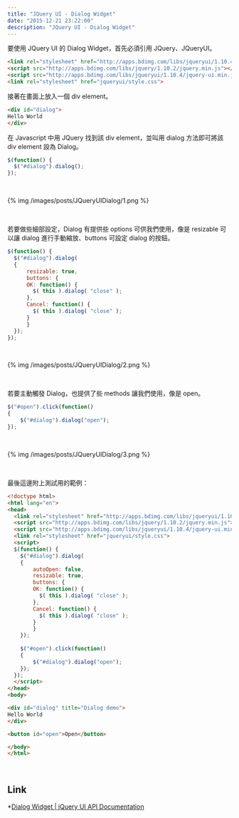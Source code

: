 ```yaml
---
title: "JQuery UI - Dialog Widget"
date: "2015-12-21 23:22:00"
description: "JQuery UI - Dialog Widget"
---
```



要使用 JQuery UI 的 Dialog Widget，首先必須引用 JQuery、JQueryUI。

<!-- More -->

```html
<link rel="stylesheet" href="http://apps.bdimg.com/libs/jqueryui/1.10.4/css/jquery-ui.min.css">
<script src="http://apps.bdimg.com/libs/jquery/1.10.2/jquery.min.js"></script>
<script src="http://apps.bdimg.com/libs/jqueryui/1.10.4/jquery-ui.min.js"></script>
<link rel="stylesheet" href="jqueryui/style.css">
```


接著在畫面上放入一個 div element。

```html
<div id="dialog">
Hello World
</div>
```


在 Javascript 中用 JQuery 找到該 div element，並叫用 dialog 方法即可將該 div element 設為 Dialog。  

```js
$(function() {
  $("#dialog").dialog();
});
```

<br/>


{% img /images/posts/JQueryUIDialog/1.png %}

<br/>


若要做些細部設定，Dialog 有提供些 options 可供我們使用，像是 resizable 可以讓 dialog 進行手動縮放、buttons 可設定 dialog 的按鈕。  

```js
$(function() {
  $("#dialog").dialog(
  {
      resizable: true,
      buttons: {
      OK: function() {
        $( this ).dialog( "close" );
      },
      Cancel: function() {
        $( this ).dialog( "close" );       
      }
      }
  });
});
```

<br/>


{% img /images/posts/JQueryUIDialog/2.png %}

<br/>


若要主動觸發 Dialog，也提供了些 methods 讓我們使用，像是 open。  

```js
$("#open").click(function()
{
    $("#dialog").dialog("open");
});
```

<br/>


{% img /images/posts/JQueryUIDialog/3.png %}

<br/>


最後這邊附上測試用的範例：

```html
<!doctype html>
<html lang="en">
<head>
  <link rel="stylesheet" href="http://apps.bdimg.com/libs/jqueryui/1.10.4/css/jquery-ui.min.css">
  <script src="http://apps.bdimg.com/libs/jquery/1.10.2/jquery.min.js"></script>
  <script src="http://apps.bdimg.com/libs/jqueryui/1.10.4/jquery-ui.min.js"></script>
  <link rel="stylesheet" href="jqueryui/style.css">
  <script>
  $(function() {
  	$("#dialog").dialog(
    {
    	autoOpen: false,
        resizable: true,
        buttons: {
        OK: function() {
          $( this ).dialog( "close" );
        },
        Cancel: function() {
          $( this ).dialog( "close" );
        }
        }
    });
    
    $("#open").click(function()
    {
    	$("#dialog").dialog("open");
    });
  });
  </script>
</head>
<body>

<div id="dialog" title="Dialog demo">
Hello World
</div>

<button id="open">Open</button>

</body>
</html>      
```

</br>


Link
----
*[Dialog Widget | jQuery UI API Documentation](http://api.jqueryui.com/dialog/#option-title)
